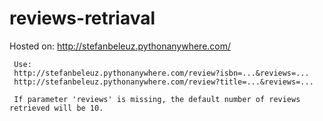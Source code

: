 # reviews-retriaval

Hosted on: http://stefanbeleuz.pythonanywhere.com/

     Use: 
     http://stefanbeleuz.pythonanywhere.com/review?isbn=...&reviews=...
     http://stefanbeleuz.pythonanywhere.com/review?title=...&reviews=...
     
     If parameter 'reviews' is missing, the default number of reviews retrieved will be 10.
